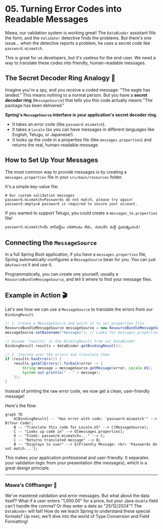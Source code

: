 # 05. Turning Error Codes into Readable Messages

Mawa, our validation system is working great! The `DataBinder` assistant fills the form, and the `Validator` detective finds the problems. But there's one issue... when the detective reports a problem, he uses a secret code like `password.mismatch`.

This is great for us developers, but it's useless for the end-user. We need a way to translate these codes into friendly, human-readable messages.

## The Secret Decoder Ring Analogy 💍

Imagine you're a spy, and you receive a coded message: "The eagle has landed." This means nothing to a normal person. But you have a **secret decoder ring** (`MessageSource`) that tells you this code actually means "The package has been delivered."

**Spring's `MessageSource` interface is your application's secret decoder ring.**

*   It takes an error code (like `password.mismatch`).
*   It takes a `Locale` (so you can have messages in different languages like English, Telugu, or Japanese!).
*   It looks up the code in a properties file (like `messages.properties`) and returns the real, human-readable message.

## How to Set Up Your Messages

The most common way to provide messages is by creating a `messages.properties` file in your `src/main/resources` folder.

It's a simple key-value file:
```properties
# Our custom validation messages
password.mismatch=Passwords do not match, please try again!
password.empty=A password is required to secure your account.
```

If you wanted to support Telugu, you could create a `messages_te.properties` file!
```properties
password.mismatch=మీ పాస్‌వర్డ్‌లు సరిపోలడం లేదు, దయచేసి మళ్లీ ప్రయత్నించండి!
```

## Connecting the `MessageSource`

In a full Spring Boot application, if you have a `messages.properties` file, Spring automatically-configures a `MessageSource` bean for you. You can just `@Autowired` it and use it.

Programmatically, you can create one yourself, usually a `ResourceBundleMessageSource`, and tell it where to find your message files.

## Example in Action 🎬

Let's see how we can use a `MessageSource` to translate the errors from our `BindingResult`.

```java
// 1. Create a MessageSource and point it to our properties file
ResourceBundleMessageSource messageSource = new ResourceBundleMessageSource();
messageSource.setBasename("messages"); // Looks for messages.properties, etc.

// Assume 'results' is the BindingResult from our DataBinder
BindingResult results = dataBinder.getBindingResult();

// 2. Iterate over the errors and translate them
if (results.hasErrors()) {
    results.getAllErrors().forEach(error -> {
        String message = messageSource.getMessage(error, Locale.US);
        System.out.println(" - " + message);
    });
}
```
Instead of printing the raw error code, we now get a clean, user-friendly message!

Here's the flow:

```mermaid
graph TD
    A[BindingResult] -- "Has error with code: 'password.mismatch'" --> B(Your Code);
    B -- "Translate this code for Locale.US" --> C(MessageSource);
    C -- "Looks up code in" --> D[messages.properties];
    D -- "Finds: password.mismatch=..." --> C;
    C -- "Returns translated message" --> B;
    B -- "Displays to user" --> E[Friendly Message: <br> 'Passwords do not match...'];
```

This makes your application professional and user-friendly. It separates your validation logic from your presentation (the messages), which is a great design principle.

***

### Mawa's Cliffhanger 🧗

We've mastered validation and error messages. But what about the data itself? What if a user enters "1,000.00" for a price, but your Java `double` field can't handle the comma? Or they enter a date as "25/12/2024"? The `DataBinder` will fail! How do we teach Spring to understand these special formats? Up next, we'll dive into the world of Type Conversion and Field Formatting!

